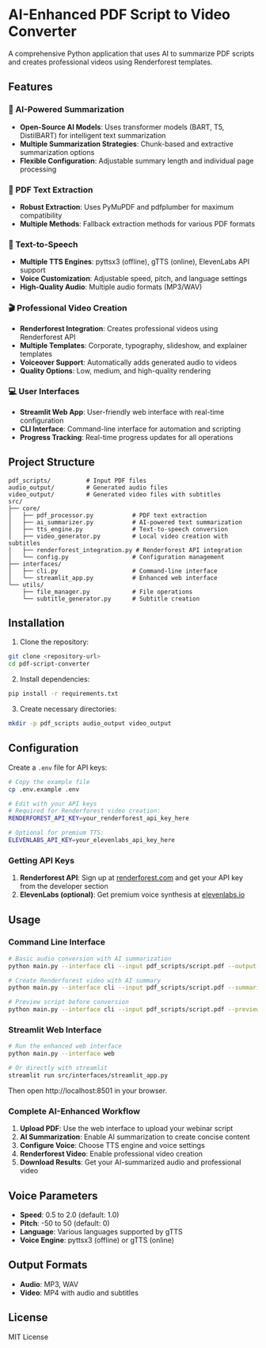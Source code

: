 # AI-Enhanced PDF Script to Video Converter

A comprehensive Python application that uses AI to summarize PDF scripts and creates professional videos using Renderforest templates.

## Features

### 🤖 AI-Powered Summarization
- **Open-Source AI Models**: Uses transformer models (BART, T5, DistilBART) for intelligent text summarization
- **Multiple Summarization Strategies**: Chunk-based and extractive summarization options
- **Flexible Configuration**: Adjustable summary length and individual page processing

### 📄 PDF Text Extraction
- **Robust Extraction**: Uses PyMuPDF and pdfplumber for maximum compatibility
- **Multiple Methods**: Fallback extraction methods for various PDF formats

### 🎤 Text-to-Speech
- **Multiple TTS Engines**: pyttsx3 (offline), gTTS (online), ElevenLabs API support
- **Voice Customization**: Adjustable speed, pitch, and language settings
- **High-Quality Audio**: Multiple audio formats (MP3/WAV)

### 🎬 Professional Video Creation
- **Renderforest Integration**: Creates professional videos using Renderforest API
- **Multiple Templates**: Corporate, typography, slideshow, and explainer templates
- **Voiceover Support**: Automatically adds generated audio to videos
- **Quality Options**: Low, medium, and high-quality rendering

### 💻 User Interfaces
- **Streamlit Web App**: User-friendly web interface with real-time configuration
- **CLI Interface**: Command-line interface for automation and scripting
- **Progress Tracking**: Real-time progress updates for all operations

## Project Structure

```
pdf_scripts/          # Input PDF files
audio_output/         # Generated audio files
video_output/         # Generated video files with subtitles
src/
├── core/
│   ├── pdf_processor.py           # PDF text extraction
│   ├── ai_summarizer.py           # AI-powered text summarization
│   ├── tts_engine.py              # Text-to-speech conversion
│   ├── video_generator.py         # Local video creation with subtitles
│   ├── renderforest_integration.py # Renderforest API integration
│   └── config.py                  # Configuration management
├── interfaces/
│   ├── cli.py                     # Command-line interface
│   └── streamlit_app.py           # Enhanced web interface
└── utils/
    ├── file_manager.py            # File operations
    └── subtitle_generator.py      # Subtitle creation
```

## Installation

1. Clone the repository:
```bash
git clone <repository-url>
cd pdf-script-converter
```

2. Install dependencies:
```bash
pip install -r requirements.txt
```

3. Create necessary directories:
```bash
mkdir -p pdf_scripts audio_output video_output
```

## Configuration

Create a `.env` file for API keys:
```bash
# Copy the example file
cp .env.example .env

# Edit with your API keys
# Required for Renderforest video creation:
RENDERFOREST_API_KEY=your_renderforest_api_key_here

# Optional for premium TTS:
ELEVENLABS_API_KEY=your_elevenlabs_api_key_here
```

### Getting API Keys

1. **Renderforest API**: Sign up at [renderforest.com](https://www.renderforest.com) and get your API key from the developer section
2. **ElevenLabs (optional)**: Get premium voice synthesis at [elevenlabs.io](https://elevenlabs.io)

## Usage

### Command Line Interface

```bash
# Basic audio conversion with AI summarization
python main.py --interface cli --input pdf_scripts/script.pdf --output-type audio

# Create Renderforest video with AI summary
python main.py --interface cli --input pdf_scripts/script.pdf --summarize --renderforest

# Preview script before conversion
python main.py --interface cli --input pdf_scripts/script.pdf --preview
```

### Streamlit Web Interface

```bash
# Run the enhanced web interface
python main.py --interface web

# Or directly with streamlit
streamlit run src/interfaces/streamlit_app.py
```

Then open http://localhost:8501 in your browser.

### Complete AI-Enhanced Workflow

1. **Upload PDF**: Use the web interface to upload your webinar script
2. **AI Summarization**: Enable AI summarization to create concise content
3. **Configure Voice**: Choose TTS engine and voice settings
4. **Renderforest Video**: Enable professional video creation
5. **Download Results**: Get your AI-summarized audio and professional video

## Voice Parameters

- **Speed**: 0.5 to 2.0 (default: 1.0)
- **Pitch**: -50 to 50 (default: 0)
- **Language**: Various languages supported by gTTS
- **Voice Engine**: pyttsx3 (offline) or gTTS (online)

## Output Formats

- **Audio**: MP3, WAV
- **Video**: MP4 with audio and subtitles

## License

MIT License
